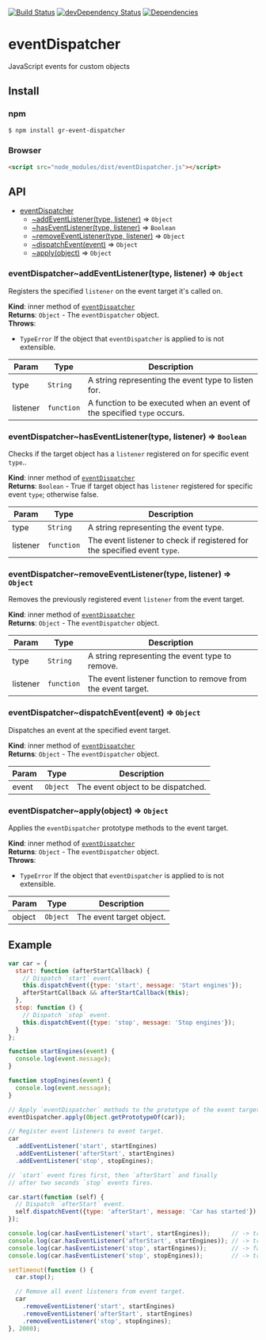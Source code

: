 [![Build Status](https://travis-ci.org/georapbox/eventdispatcher.js.svg?branch=master)](https://travis-ci.org/georapbox/eventdispatcher.js) [![devDependency Status](https://david-dm.org/georapbox/eventdispatcher.js/dev-status.svg)](https://david-dm.org/georapbox/eventdispatcher.js#info=devDependencies) [![Dependencies](https://david-dm.org/georapbox/eventdispatcher.js.svg?theme=shields.io)](https://david-dm.org/georapbox/eventdispatcher.js)

# eventDispatcher

JavaScript events for custom objects

## Install

### npm

```bash
$ npm install gr-event-dispatcher
```

### Browser

```html
<script src="node_modules/dist/eventDispatcher.js"></script>
```

## API

* [eventDispatcher](#module_eventDispatcher)
    * [~addEventListener(type, listener)](#module_eventDispatcher..addEventListener) ⇒ <code>Object</code>
    * [~hasEventListener(type, listener)](#module_eventDispatcher..hasEventListener) ⇒ <code>Boolean</code>
    * [~removeEventListener(type, listener)](#module_eventDispatcher..removeEventListener) ⇒ <code>Object</code>
    * [~dispatchEvent(event)](#module_eventDispatcher..dispatchEvent) ⇒ <code>Object</code>
    * [~apply(object)](#module_eventDispatcher..apply) ⇒ <code>Object</code>

<a name="module_eventDispatcher..addEventListener"></a>

### eventDispatcher~addEventListener(type, listener) ⇒ <code>Object</code>
Registers the specified `listener` on the event target it's called on.

**Kind**: inner method of <code>[eventDispatcher](#module_eventDispatcher)</code>  
**Returns**: <code>Object</code> - The `eventDispatcher` object.  
**Throws**:

- <code>TypeError</code> If the object that `eventDispatcher` is applied to is not extensible.


| Param | Type | Description |
| --- | --- | --- |
| type | <code>String</code> | A string representing the event type to listen for. |
| listener | <code>function</code> | A function to be executed when an event of the specified `type` occurs. |

<a name="module_eventDispatcher..hasEventListener"></a>

### eventDispatcher~hasEventListener(type, listener) ⇒ <code>Boolean</code>
Checks if the target object has a `listener` registered on for specific event `type`..

**Kind**: inner method of <code>[eventDispatcher](#module_eventDispatcher)</code>  
**Returns**: <code>Boolean</code> - True if target object has `listener` registered for specific event `type`; otherwise false.  

| Param | Type | Description |
| --- | --- | --- |
| type | <code>String</code> | A string representing the event type. |
| listener | <code>function</code> | The event listener to check if registered for the specified event `type`. |

<a name="module_eventDispatcher..removeEventListener"></a>

### eventDispatcher~removeEventListener(type, listener) ⇒ <code>Object</code>
Removes the previously registered event `listener` from the event target.

**Kind**: inner method of <code>[eventDispatcher](#module_eventDispatcher)</code>  
**Returns**: <code>Object</code> - The `eventDispatcher` object.  

| Param | Type | Description |
| --- | --- | --- |
| type | <code>String</code> | A string representing the event type to remove. |
| listener | <code>function</code> | The event listener function to remove from the event target. |

<a name="module_eventDispatcher..dispatchEvent"></a>

### eventDispatcher~dispatchEvent(event) ⇒ <code>Object</code>
Dispatches an event at the specified event target.

**Kind**: inner method of <code>[eventDispatcher](#module_eventDispatcher)</code>  
**Returns**: <code>Object</code> - The `eventDispatcher` object.  

| Param | Type | Description |
| --- | --- | --- |
| event | <code>Object</code> | The event object to be dispatched. |

<a name="module_eventDispatcher..apply"></a>

### eventDispatcher~apply(object) ⇒ <code>Object</code>
Applies the `eventDispatcher` prototype methods to the event target.

**Kind**: inner method of <code>[eventDispatcher](#module_eventDispatcher)</code>  
**Returns**: <code>Object</code> - The `eventDispatcher` object.  
**Throws**:

- <code>TypeError</code> If the object that `eventDispatcher` is applied to is not extensible.


| Param | Type | Description |
| --- | --- | --- |
| object | <code>Object</code> | The event target object. |


## Example

```js
var car = {
  start: function (afterStartCallback) {
    // Dispatch `start` event.
    this.dispatchEvent({type: 'start', message: 'Start engines'});
    afterStartCallback && afterStartCallback(this);
  },
  stop: function () {
    // Dispatch `stop` event.
    this.dispatchEvent({type: 'stop', message: 'Stop engines'});
  }
};

function startEngines(event) {
  console.log(event.message);
}

function stopEngines(event) {
  console.log(event.message);
}

// Apply `eventDispatcher` methods to the prototype of the event target.
eventDispatcher.apply(Object.getPrototypeOf(car));

// Register event listeners to event target.
car
  .addEventListener('start', startEngines)
  .addEventListener('afterStart', startEngines)
  .addEventListener('stop', stopEngines);

// `start` event fires first, then `afterStart` and finally
// after two seconds `stop` events fires.

car.start(function (self) {
  // Dispatch `afterStart` event.
  self.dispatchEvent({type: 'afterStart', message: 'Car has started'});
});

console.log(car.hasEventListener('start', startEngines));      // -> true
console.log(car.hasEventListener('afterStart', startEngines)); // -> true
console.log(car.hasEventListener('stop', startEngines));       // -> false
console.log(car.hasEventListener('stop', stopEngines));        // -> true

setTimeout(function () {
  car.stop();

  // Remove all event listeners from event target.
  car
    .removeEventListener('start', startEngines)
    .removeEventListener('afterStart', startEngines)
    .removeEventListener('stop', stopEngines);
}, 2000);
```
